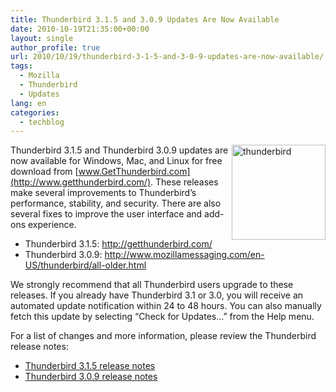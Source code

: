 ```yaml
---
title: Thunderbird 3.1.5 and 3.0.9 Updates Are Now Available
date: 2010-10-19T21:35:00+00:00
layout: single
author_profile: true
url: 2010/10/19/thunderbird-3-1-5-and-3-0-9-updates-are-now-available/
tags:
  - Mozilla
  - Thunderbird
  - Updates
lang: en
categories: 
  - techblog
---
```

[<img title="thunderbird" border="0" alt="thunderbird" align="right" src="http://lh5.ggpht.com/_vaUVXcmC3OI/TL4IIBP-HcI/AAAAAAAACxc/e_o0D5z_bXo/thunderbird_thumb%5B1%5D.png?imgmax=800" width="150" height="152" />](http://lh5.ggpht.com/_vaUVXcmC3OI/TL4IFpdMKlI/AAAAAAAACxY/Hpe-QrDRfWk/s1600-h/thunderbird%5B3%5D.png)Thunderbird 3.1.5 and Thunderbird 3.0.9 updates are now available for Windows, Mac, and Linux for free download from [www.GetThunderbird.com](http://www.getthunderbird.com/). These releases make several improvements to Thunderbird’s performance, stability, and security. There are also several fixes to improve the user interface and add-ons experience.

  * Thunderbird 3.1.5: <http://getthunderbird.com/> 
  * Thunderbird 3.0.9: <http://www.mozillamessaging.com/en-US/thunderbird/all-older.html> 

We strongly recommend that all Thunderbird users upgrade to these releases. If you already have Thunderbird 3.1 or 3.0, you will receive an automated update notification within 24 to 48 hours. You can also manually fetch this update by selecting “Check for Updates…” from the Help menu.

For a list of changes and more information, please review the Thunderbird release notes:

  * [Thunderbird 3.1.5 release notes](http://www.mozillamessaging.com/en-US/thunderbird/3.1.5/releasenotes/)
  * [Thunderbird 3.0.9 release notes](http://www.mozillamessaging.com/en-US/thunderbird/3.0.9/releasenotes/)